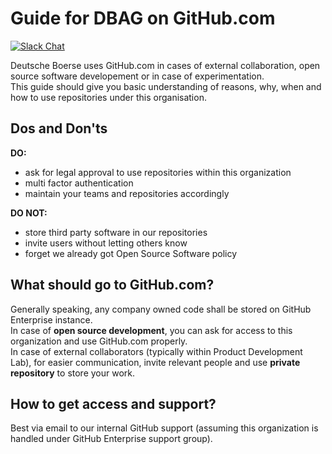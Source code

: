 Guide for DBAG on GitHub.com
============================

[![Slack Chat](https://img.shields.io/badge/Chat-Slack-ff69b4.svg "Join our #productlab channel!")](https://dbg-devops.slack.com/messages/productlab/)

Deutsche Boerse uses GitHub.com in cases of external collaboration, open source software developement or in case of experimentation.  
This guide should give you basic understanding of reasons, why, when and how to use repositories under this organisation.

Dos and Don'ts
--------------

**DO:**  
- ask for legal approval to use repositories within this organization
- multi factor authentication
- maintain your teams and repositories accordingly

**DO NOT:**

- store third party software in our repositories
- invite users without letting others know
- forget we already got Open Source Software policy

What should go to GitHub.com?
-----------------------------

Generally speaking, any company owned code shall be stored on GitHub Enterprise instance.  
In case of **open source development**, you can ask for access to this organization and use GitHub.com properly.  
In case of external collaborators (typically within Product Development Lab), for easier communication, invite relevant people and use **private repository** to store your work.  

How to get access and support?
------------------------------

Best via email to our internal GitHub support (assuming this organization is handled under GitHub Enterprise support group).

